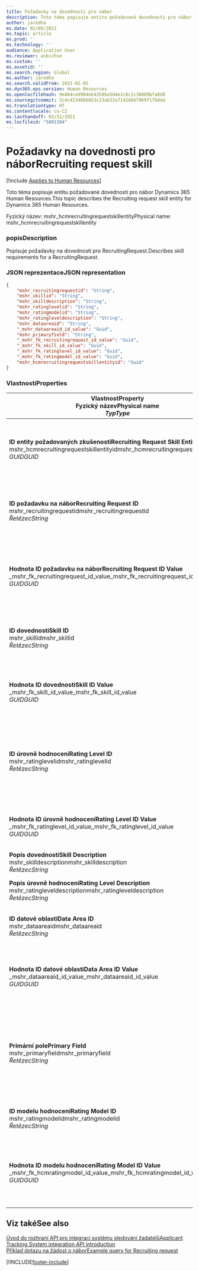 ```yaml
---
title: Požadavky na dovednosti pro nábor
description: Toto téma popisuje entitu požadované dovednosti pro nábor Dynamics 365 Human Resources.
author: jaredha
ms.date: 02/05/2021
ms.topic: article
ms.prod: ''
ms.technology: ''
audience: Application User
ms.reviewer: anbichse
ms.custom: ''
ms.assetid: ''
ms.search.region: Global
ms.author: jaredha
ms.search.validFrom: 2021-02-05
ms.dyn365.ops.version: Human Resources
ms.openlocfilehash: 9e464ced904eb4358ba5d4e1c6c2c36089bfa0d8
ms.sourcegitcommit: 3cdc42346bb653c13ab33a7142dbb7969f1f6dda
ms.translationtype: HT
ms.contentlocale: cs-CZ
ms.lasthandoff: 03/31/2021
ms.locfileid: "5801304"
---
```

# <a name="recruiting-request-skill"></a><span data-ttu-id="4adc6-103">Požadavky na dovednosti pro nábor</span><span class="sxs-lookup"><span data-stu-id="4adc6-103">Recruiting request skill</span></span>

[!include [Applies to Human Resources](../includes/applies-to-hr.md)]

<span data-ttu-id="4adc6-104">Toto téma popisuje entitu požadované dovednosti pro nábor Dynamics 365 Human Resources.</span><span class="sxs-lookup"><span data-stu-id="4adc6-104">This topic describes the Recruiting request skill entity for Dynamics 365 Human Resources.</span></span>

<span data-ttu-id="4adc6-105">Fyzický název: mshr_hcmrecruitingrequestskillentity</span><span class="sxs-lookup"><span data-stu-id="4adc6-105">Physical name: mshr_hcmrecruitingrequestskillentity</span></span>

### <a name="description"></a><span data-ttu-id="4adc6-106">popis</span><span class="sxs-lookup"><span data-stu-id="4adc6-106">Description</span></span>

<span data-ttu-id="4adc6-107">Popisuje požadavky na dovednosti pro RecruitingRequest.</span><span class="sxs-lookup"><span data-stu-id="4adc6-107">Describes skill requirements for a RecruitingRequest.</span></span>

### <a name="json-representation"></a><span data-ttu-id="4adc6-108">JSON reprezentace</span><span class="sxs-lookup"><span data-stu-id="4adc6-108">JSON representation</span></span>

```json
{
    "mshr_recruitingrequestid": "String",
    "mshr_skillid": "String",
    "mshr_skilldescription": "String",
    "mshr_ratinglevelid": "String",
    "mshr_ratingmodelid": "String",
    "mshr_ratingleveldescription": "String",
    "mshr_dataareaid": "String",
    "_mshr_dataareaid_id_value": "Guid",
    "mshr_primaryfield": "String",
    "_mshr_fk_recruitingrequest_id_value": "Guid",
    "_mshr_fk_skill_id_value": "Guid",
    "_mshr_fk_ratinglevel_id_value": "Guid",
    "_mshr_fk_ratingmodel_id_value": "Guid",
    "mshr_hcmrecruitingrequestskillentityid": "Guid"
}
```

### <a name="properties"></a><span data-ttu-id="4adc6-109">Vlastnosti</span><span class="sxs-lookup"><span data-stu-id="4adc6-109">Properties</span></span>

| <span data-ttu-id="4adc6-110">Vlastnost</span><span class="sxs-lookup"><span data-stu-id="4adc6-110">Property</span></span><br><span data-ttu-id="4adc6-111">**Fyzický název**</span><span class="sxs-lookup"><span data-stu-id="4adc6-111">**Physical name**</span></span><br><span data-ttu-id="4adc6-112">**_Typ_**</span><span class="sxs-lookup"><span data-stu-id="4adc6-112">**_Type_**</span></span> | <span data-ttu-id="4adc6-113">Použít</span><span class="sxs-lookup"><span data-stu-id="4adc6-113">Use</span></span> | <span data-ttu-id="4adc6-114">popis</span><span class="sxs-lookup"><span data-stu-id="4adc6-114">Description</span></span> |
| --- | --- | --- |
| <span data-ttu-id="4adc6-115">**ID entity požadovaných zkušeností**</span><span class="sxs-lookup"><span data-stu-id="4adc6-115">**Recruiting Request Skill Entity ID**</span></span><br><span data-ttu-id="4adc6-116">mshr_hcmrecruitingrequestskillentityid</span><span class="sxs-lookup"><span data-stu-id="4adc6-116">mshr_hcmrecruitingrequestskillentityid</span></span><br><span data-ttu-id="4adc6-117">*GUID*</span><span class="sxs-lookup"><span data-stu-id="4adc6-117">*GUID*</span></span> | <span data-ttu-id="4adc6-118">Jen pro čtení</span><span class="sxs-lookup"><span data-stu-id="4adc6-118">Read-only</span></span><br><span data-ttu-id="4adc6-119">Povinná</span><span class="sxs-lookup"><span data-stu-id="4adc6-119">Required</span></span> | <span data-ttu-id="4adc6-120">Systémem generovaný jedinečný identifikátor pro **Záznam požadavku na dovednosti**.</span><span class="sxs-lookup"><span data-stu-id="4adc6-120">System-generated unique identifier for the **Recruiting Request Skill** record.</span></span> |
| <span data-ttu-id="4adc6-121">**ID požadavku na nábor**</span><span class="sxs-lookup"><span data-stu-id="4adc6-121">**Recruiting Request ID**</span></span><br><span data-ttu-id="4adc6-122">mshr_recruitingrequestid</span><span class="sxs-lookup"><span data-stu-id="4adc6-122">mshr_recruitingrequestid</span></span><br><span data-ttu-id="4adc6-123">*Řetězec*</span><span class="sxs-lookup"><span data-stu-id="4adc6-123">*String*</span></span> | <span data-ttu-id="4adc6-124">Zapisovatelné jednou</span><span class="sxs-lookup"><span data-stu-id="4adc6-124">Write-once</span></span><br><span data-ttu-id="4adc6-125">Povinná</span><span class="sxs-lookup"><span data-stu-id="4adc6-125">Required</span></span> | <span data-ttu-id="4adc6-126">Uživatelsky čitelný jedinečný identifikátor přiřazeného požadavku na nábor.</span><span class="sxs-lookup"><span data-stu-id="4adc6-126">The user-readable unique identifier of the associated recruiting request.</span></span> |
| <span data-ttu-id="4adc6-127">**Hodnota ID požadavku na nábor**</span><span class="sxs-lookup"><span data-stu-id="4adc6-127">**Recruiting Request ID Value**</span></span><br><span data-ttu-id="4adc6-128">_mshr_fk_recruitingrequest_id_value</span><span class="sxs-lookup"><span data-stu-id="4adc6-128">_mshr_fk_recruitingrequest_id_value</span></span><br><span data-ttu-id="4adc6-129">*GUID*</span><span class="sxs-lookup"><span data-stu-id="4adc6-129">*GUID*</span></span> | <span data-ttu-id="4adc6-130">Jen pro čtení</span><span class="sxs-lookup"><span data-stu-id="4adc6-130">Read-only</span></span><br><span data-ttu-id="4adc6-131">Povinná</span><span class="sxs-lookup"><span data-stu-id="4adc6-131">Required</span></span><br> <span data-ttu-id="4adc6-132">Cizí klíč: mshr_hcmrecruitingrequestentityid entity mshr_hcmrecruitingrequestentity</span><span class="sxs-lookup"><span data-stu-id="4adc6-132">Foreign key: mshr_hcmrecruitingrequestentityid of mshr_hcmrecruitingrequestentity entity</span></span> | <span data-ttu-id="4adc6-133">Systémem generovaný jedinečný identifikátor přiřazeného požadavku na nábor.</span><span class="sxs-lookup"><span data-stu-id="4adc6-133">System-generated unique identifier of the associated recruiting request.</span></span> |
| <span data-ttu-id="4adc6-134">**ID dovednosti**</span><span class="sxs-lookup"><span data-stu-id="4adc6-134">**Skill ID**</span></span><br><span data-ttu-id="4adc6-135">mshr_skillid</span><span class="sxs-lookup"><span data-stu-id="4adc6-135">mshr_skillid</span></span><br><span data-ttu-id="4adc6-136">*Řetězec*</span><span class="sxs-lookup"><span data-stu-id="4adc6-136">*String*</span></span><br> | <span data-ttu-id="4adc6-137">Zapisovatelné jednou</span><span class="sxs-lookup"><span data-stu-id="4adc6-137">Write-once</span></span><br><span data-ttu-id="4adc6-138">Povinná</span><span class="sxs-lookup"><span data-stu-id="4adc6-138">Required</span></span> | <span data-ttu-id="4adc6-139">Uživatelsky čitelný jedinečný identifikátor požadavku na dovednosti.</span><span class="sxs-lookup"><span data-stu-id="4adc6-139">The user-readable unique identifier of the required skill.</span></span> |
| <span data-ttu-id="4adc6-140">**Hodnota ID dovednosti**</span><span class="sxs-lookup"><span data-stu-id="4adc6-140">**Skill ID Value**</span></span><br><span data-ttu-id="4adc6-141">_mshr_fk_skill_id_value</span><span class="sxs-lookup"><span data-stu-id="4adc6-141">_mshr_fk_skill_id_value</span></span><br><span data-ttu-id="4adc6-142">*GUID*</span><span class="sxs-lookup"><span data-stu-id="4adc6-142">*GUID*</span></span> | <span data-ttu-id="4adc6-143">Jen pro čtení</span><span class="sxs-lookup"><span data-stu-id="4adc6-143">Read-only</span></span><br><span data-ttu-id="4adc6-144">Povinná</span><span class="sxs-lookup"><span data-stu-id="4adc6-144">Required</span></span><br><span data-ttu-id="4adc6-145">Cizí klíč: mshr_hcmskillentityid entity mshr_hcmskillentity</span><span class="sxs-lookup"><span data-stu-id="4adc6-145">Foreign key: mshr_hcmskillentityid of mshr_hcmskillentity entity</span></span> | <span data-ttu-id="4adc6-146">Systémem generovaný jedinečný identifikátor požadované dovednosti.</span><span class="sxs-lookup"><span data-stu-id="4adc6-146">System-generated unique identifier of the required skill.</span></span> |
| <span data-ttu-id="4adc6-147">**ID úrovně hodnocení**</span><span class="sxs-lookup"><span data-stu-id="4adc6-147">**Rating Level ID**</span></span><br><span data-ttu-id="4adc6-148">mshr_ratinglevelid</span><span class="sxs-lookup"><span data-stu-id="4adc6-148">mshr_ratinglevelid</span></span><br><span data-ttu-id="4adc6-149">*Řetězec*</span><span class="sxs-lookup"><span data-stu-id="4adc6-149">*String*</span></span> | <span data-ttu-id="4adc6-150">Zapisovatelné jednou</span><span class="sxs-lookup"><span data-stu-id="4adc6-150">Write-once</span></span><br><span data-ttu-id="4adc6-151">Volitelné</span><span class="sxs-lookup"><span data-stu-id="4adc6-151">Optional</span></span> | <span data-ttu-id="4adc6-152">Požadovaná hodnota úrovně dovednosti vybraná pro úlohu na základě modelu hodnocení přiřazeného ke dovednosti.</span><span class="sxs-lookup"><span data-stu-id="4adc6-152">The required skill level value selected for the job, based on the rating model assigned to the skill.</span></span> |
| <span data-ttu-id="4adc6-153">**Hodnota ID úrovně hodnocení**</span><span class="sxs-lookup"><span data-stu-id="4adc6-153">**Rating Level ID Value**</span></span><br><span data-ttu-id="4adc6-154">_mshr_fk_ratinglevel_id_value</span><span class="sxs-lookup"><span data-stu-id="4adc6-154">_mshr_fk_ratinglevel_id_value</span></span><br><span data-ttu-id="4adc6-155">*GUID*</span><span class="sxs-lookup"><span data-stu-id="4adc6-155">*GUID*</span></span> | <span data-ttu-id="4adc6-156">Jen pro čtení</span><span class="sxs-lookup"><span data-stu-id="4adc6-156">Read-only</span></span><br><span data-ttu-id="4adc6-157">Volitelné</span><span class="sxs-lookup"><span data-stu-id="4adc6-157">Optional</span></span><br><span data-ttu-id="4adc6-158">Cizí klíč: mshr_hcmratinglevelentityid entity mshr_hcmratinglevelentity</span><span class="sxs-lookup"><span data-stu-id="4adc6-158">Foreign key: mshr_hcmratinglevelentityid of mshr_hcmratinglevelentity entity</span></span> | <span data-ttu-id="4adc6-159">Systémem generovaný jedinečný identifikátor úrovně.</span><span class="sxs-lookup"><span data-stu-id="4adc6-159">System-generated unique identifier for the level.</span></span> |
| <span data-ttu-id="4adc6-160">**Popis dovednosti**</span><span class="sxs-lookup"><span data-stu-id="4adc6-160">**Skill Description**</span></span><br><span data-ttu-id="4adc6-161">mshr_skilldescription</span><span class="sxs-lookup"><span data-stu-id="4adc6-161">mshr_skilldescription</span></span><br><span data-ttu-id="4adc6-162">*Řetězec*</span><span class="sxs-lookup"><span data-stu-id="4adc6-162">*String*</span></span> | <span data-ttu-id="4adc6-163">Jen pro čtení</span><span class="sxs-lookup"><span data-stu-id="4adc6-163">Read-only</span></span><br><span data-ttu-id="4adc6-164">Povinná</span><span class="sxs-lookup"><span data-stu-id="4adc6-164">Required</span></span> | <span data-ttu-id="4adc6-165">Popis dovednosti.</span><span class="sxs-lookup"><span data-stu-id="4adc6-165">The skill description.</span></span> |
| <span data-ttu-id="4adc6-166">**Popis úrovně hodnocení**</span><span class="sxs-lookup"><span data-stu-id="4adc6-166">**Rating Level Description**</span></span><br><span data-ttu-id="4adc6-167">mshr_ratingleveldescription</span><span class="sxs-lookup"><span data-stu-id="4adc6-167">mshr_ratingleveldescription</span></span><br><span data-ttu-id="4adc6-168">*Řetězec*</span><span class="sxs-lookup"><span data-stu-id="4adc6-168">*String*</span></span> | <span data-ttu-id="4adc6-169">Jen pro čtení</span><span class="sxs-lookup"><span data-stu-id="4adc6-169">Read-only</span></span><br><span data-ttu-id="4adc6-170">Volitelné</span><span class="sxs-lookup"><span data-stu-id="4adc6-170">Optional</span></span> | <span data-ttu-id="4adc6-171">Popis vybrané úrovně dovednosti.</span><span class="sxs-lookup"><span data-stu-id="4adc6-171">The description of the selected skill level.</span></span> |
| <span data-ttu-id="4adc6-172">**ID datové oblasti**</span><span class="sxs-lookup"><span data-stu-id="4adc6-172">**Data Area ID**</span></span><br><span data-ttu-id="4adc6-173">mshr_dataareaid</span><span class="sxs-lookup"><span data-stu-id="4adc6-173">mshr_dataareaid</span></span><br><span data-ttu-id="4adc6-174">*Řetězec*</span><span class="sxs-lookup"><span data-stu-id="4adc6-174">*String*</span></span> | <span data-ttu-id="4adc6-175">Čtení/zápis</span><span class="sxs-lookup"><span data-stu-id="4adc6-175">Read/write</span></span><br><span data-ttu-id="4adc6-176">Volitelné</span><span class="sxs-lookup"><span data-stu-id="4adc6-176">Optional</span></span> | <span data-ttu-id="4adc6-177">Určuje právnickou osobu (společnost).</span><span class="sxs-lookup"><span data-stu-id="4adc6-177">Specifies the legal entity (company).</span></span> |
| <span data-ttu-id="4adc6-178">**Hodnota ID datové oblasti**</span><span class="sxs-lookup"><span data-stu-id="4adc6-178">**Data Area ID Value**</span></span><br><span data-ttu-id="4adc6-179">_mshr_dataareaid_id_value</span><span class="sxs-lookup"><span data-stu-id="4adc6-179">_mshr_dataareaid_id_value</span></span><br><span data-ttu-id="4adc6-180">*GUID*</span><span class="sxs-lookup"><span data-stu-id="4adc6-180">*GUID*</span></span> | <span data-ttu-id="4adc6-181">Jen pro čtení</span><span class="sxs-lookup"><span data-stu-id="4adc6-181">Read-only</span></span><br><span data-ttu-id="4adc6-182">Volitelné</span><span class="sxs-lookup"><span data-stu-id="4adc6-182">Optional</span></span><br><span data-ttu-id="4adc6-183">Cizí klíč: cdm_companyid entity cdm_company</span><span class="sxs-lookup"><span data-stu-id="4adc6-183">Foreign key: cdm_companyid of cdm_company entity</span></span> | <span data-ttu-id="4adc6-184">Systémem generovaná hodnota GUID identifikující právnickou osobu (společnost).</span><span class="sxs-lookup"><span data-stu-id="4adc6-184">System-generated GUID value identifying the legal entity (company).</span></span> |
| <span data-ttu-id="4adc6-185">**Primární pole**</span><span class="sxs-lookup"><span data-stu-id="4adc6-185">**Primary Field**</span></span><br><span data-ttu-id="4adc6-186">mshr_primaryfield</span><span class="sxs-lookup"><span data-stu-id="4adc6-186">mshr_primaryfield</span></span><br><span data-ttu-id="4adc6-187">*Řetězec*</span><span class="sxs-lookup"><span data-stu-id="4adc6-187">*String*</span></span> | <span data-ttu-id="4adc6-188">Jen pro čtení</span><span class="sxs-lookup"><span data-stu-id="4adc6-188">Read-only</span></span><br><span data-ttu-id="4adc6-189">Povinná</span><span class="sxs-lookup"><span data-stu-id="4adc6-189">Required</span></span> | <span data-ttu-id="4adc6-190">Zřetězení hodnoty požadavku na nábor, ID dovednosti a ID vzdělávací disciplíny jako další metoda k jedinečné identifikaci záznamu.</span><span class="sxs-lookup"><span data-stu-id="4adc6-190">Concatenation of Recruiting Request value and Skill ID as another method to uniquely identify the record.</span></span> |
| <span data-ttu-id="4adc6-191">**ID modelu hodnocení**</span><span class="sxs-lookup"><span data-stu-id="4adc6-191">**Rating Model ID**</span></span><br><span data-ttu-id="4adc6-192">mshr_ratingmodelid</span><span class="sxs-lookup"><span data-stu-id="4adc6-192">mshr_ratingmodelid</span></span><br><span data-ttu-id="4adc6-193">*Řetězec*</span><span class="sxs-lookup"><span data-stu-id="4adc6-193">*String*</span></span> | <span data-ttu-id="4adc6-194">Čtení-zápis</span><span class="sxs-lookup"><span data-stu-id="4adc6-194">Read-write</span></span><br><span data-ttu-id="4adc6-195">Povinná</span><span class="sxs-lookup"><span data-stu-id="4adc6-195">Required</span></span> | <span data-ttu-id="4adc6-196">Model hodnocení používaný k hodnocení dovednosti.</span><span class="sxs-lookup"><span data-stu-id="4adc6-196">The rating model used to rate the skill.</span></span> |
| <span data-ttu-id="4adc6-197">**Hodnota ID modelu hodnocení**</span><span class="sxs-lookup"><span data-stu-id="4adc6-197">**Rating Model ID Value**</span></span><br><span data-ttu-id="4adc6-198">_mshr_fk_hcmratingmodel_id_value</span><span class="sxs-lookup"><span data-stu-id="4adc6-198">_mshr_fk_hcmratingmodel_id_value</span></span><br><span data-ttu-id="4adc6-199">*GUID*</span><span class="sxs-lookup"><span data-stu-id="4adc6-199">*GUID*</span></span> | <span data-ttu-id="4adc6-200">Jen pro čtení</span><span class="sxs-lookup"><span data-stu-id="4adc6-200">Read-only</span></span><br><span data-ttu-id="4adc6-201">Povinná</span><span class="sxs-lookup"><span data-stu-id="4adc6-201">Required</span></span><br><span data-ttu-id="4adc6-202">Cizí klíč: mshr_hcmratingmodelentityid entity mshr_hcmratingmodelentity</span><span class="sxs-lookup"><span data-stu-id="4adc6-202">Foreign key: mshr_hcmratingmodelentityid of mshr_hcmratingmodelentity entity</span></span> | <span data-ttu-id="4adc6-203">Systémem generovaný jedinečný identifikátor ratingového modelu použitého k ohodnocení dovednosti.</span><span class="sxs-lookup"><span data-stu-id="4adc6-203">System-generated unique identifier of the rating model used to rate the skill.</span></span> |

## <a name="see-also"></a><span data-ttu-id="4adc6-204">Viz také</span><span class="sxs-lookup"><span data-stu-id="4adc6-204">See also</span></span>

[<span data-ttu-id="4adc6-205">Úvod do rozhraní API pro integraci systému sledování žadatelů</span><span class="sxs-lookup"><span data-stu-id="4adc6-205">Applicant Tracking System integration API introduction</span></span>](hr-admin-integration-ats-api-introduction.md)<br>
[<span data-ttu-id="4adc6-206">Příklad dotazu na žádost o nábor</span><span class="sxs-lookup"><span data-stu-id="4adc6-206">Example query for Recruiting request</span></span>](hr-admin-integration-ats-api-recruiting-request-example-query.md)


[!INCLUDE[footer-include](../includes/footer-banner.md)]